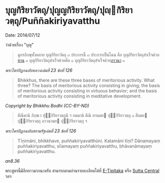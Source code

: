 
# บุญกิริยาวัตถุ/ปุญญกิริยาวัตถุ/ปุญฺกิริยาวตฺถุ/Puñ­ñakiri­ya­vatthu
Date: 2014/07/12


ว่าด้วยเรื่อง "บุญ"

> ดูกรภิกษุทั้งหลาย บุญกิริยาวัตถุ ๓ ประการนี้ ๓ ประการเป็นไฉน คือ
บุญกิริยาวัตถุสำเร็จด้วย[ทาน](dana) ๑ บุญกิริยาวัตถุสำเร็จด้วยศีล ๑ บุญกิริยาวัตถุสำเร็จด้วย[ภาวนา](bhavana) ๑

_พระไตรปิฎกฉบับหลวงเล่มที่ 23 ข้อที่ 126_

> Bhikkhus, there are these three bases of meritorious activity. What three? The basis of meritorious activity consisting in giving; the basis of meritorious activity consisting in virtuous behavior; and the basis of meritorious activity consisting in meditative development.

_Copyright by Bhikkhu Bodhi (CC-BY-ND)_

> ตีณีมานิ ภิกฺขเว ปุฺกิริยาวตฺถูนิ ฯ กตมานิ ตีณิ ทานมย
ปุฺกิริยาวตฺถุ  ๑  สีลมย  ปุฺกิริยาวตฺถุ  ภาวนามย  ปุฺกิริยาวตฺถุ ฯ

_พระไตรปิฎกฉบับสยามรัฐเล่มที่ 23 ข้อที่ 126_

> Tīṇimāni, bhikkhave, puñ­ñakiri­ya­vatthūni. Katamāni tīṇi? Dānamayaṃ puñ­ñakiri­ya­vatthu, sīlamayaṃ puñ­ñakiri­ya­vatthu, bhāvanāmayaṃ puñ­ñakiri­ya­vatthu.

_an8.36_


พระสูตรนี้มีอีกยาวมากนะครับ สามารถตามอ่านรายละเอียดได้ที่ [E-Tipitaka](http://www.etipitaka.com/) หรือ [Sutta Central](http://suttacentral.net/en/an8.36) ฯลฯ

